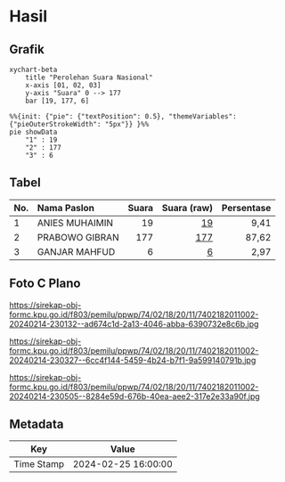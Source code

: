 # Hasil

## Grafik

```mermaid
xychart-beta
    title "Perolehan Suara Nasional"
    x-axis [01, 02, 03]
    y-axis "Suara" 0 --> 177
    bar [19, 177, 6]
```

```mermaid
%%{init: {"pie": {"textPosition": 0.5}, "themeVariables": {"pieOuterStrokeWidth": "5px"}} }%%
pie showData
    "1" : 19
    "2" : 177
    "3" : 6
```

## Tabel

| No. | Nama Paslon    | Suara | Suara (raw) | Persentase |
|:--- |:-------------- | -----:| -----------:| ----------:|
| 1   | ANIES MUHAIMIN | 19    | [19][p-1]   | 9,41       |
| 2   | PRABOWO GIBRAN | 177   | [177][p-2]  | 87,62      |
| 3   | GANJAR MAHFUD  | 6     | [6][p-3]    | 2,97       |


[p-1]: https://github.com/gigit-pemilu/pemilu-2024/blob/main/pilpres/hitung-suara/sub/74-sulawesi-tenggara/sub/02-konawe/sub/18-uepai/sub/2011-anggopiu/sub/002-tps/sub/paslon-1.txt
[p-2]: https://github.com/gigit-pemilu/pemilu-2024/blob/main/pilpres/hitung-suara/sub/74-sulawesi-tenggara/sub/02-konawe/sub/18-uepai/sub/2011-anggopiu/sub/002-tps/sub/paslon-2.txt
[p-3]: https://github.com/gigit-pemilu/pemilu-2024/blob/main/pilpres/hitung-suara/sub/74-sulawesi-tenggara/sub/02-konawe/sub/18-uepai/sub/2011-anggopiu/sub/002-tps/sub/paslon-3.txt

## Foto C Plano

https://sirekap-obj-formc.kpu.go.id/f803/pemilu/ppwp/74/02/18/20/11/7402182011002-20240214-230132--ad674c1d-2a13-4046-abba-6390732e8c6b.jpg

https://sirekap-obj-formc.kpu.go.id/f803/pemilu/ppwp/74/02/18/20/11/7402182011002-20240214-230327--6cc4f144-5459-4b24-b7f1-9a599140791b.jpg

https://sirekap-obj-formc.kpu.go.id/f803/pemilu/ppwp/74/02/18/20/11/7402182011002-20240214-230505--8284e59d-676b-40ea-aee2-317e2e33a90f.jpg


## Metadata

| Key        | Value               |
| ---------- | ------------------- |
| Time Stamp | 2024-02-25 16:00:00 |



